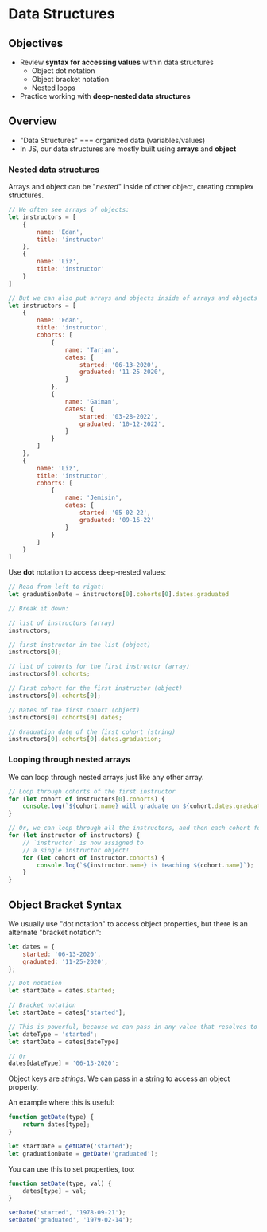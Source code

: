 # Data Structures

## Objectives

- Review **syntax for accessing values** within data structures
  - Object dot notation
  - Object bracket notation
  - Nested loops
- Practice working with **deep-nested data structures** 

## Overview

- "Data Structures" === organized data (variables/values)
- In JS, our data structures are mostly built using **arrays** and **object**

### Nested data structures

Arrays and object can be "_nested_" inside of other object, creating complex structures. 

```js
// We often see arrays of objects:
let instructors = [
    { 
        name: 'Edan', 
        title: 'instructor' 
    },
    { 
        name: 'Liz',
        title: 'instructor' 
    }
]

// But we can also put arrays and objects inside of arrays and objects
let instructors = [
    { 
        name: 'Edan', 
        title: 'instructor',
        cohorts: [
            {
                name: 'Tarjan',
                dates: {
                    started: '06-13-2020',
                    graduated: '11-25-2020',
                } 
            },
            {
                name: 'Gaiman',
                dates: {
                    started: '03-28-2022',
                    graduated: '10-12-2022',
                }
            }
        ]
    },
    { 
        name: 'Liz',
        title: 'instructor',
        cohorts: [
            {
                name: 'Jemisin',
                dates: {
                    started: '05-02-22',
                    graduated: '09-16-22'
                }
            }
        ]
    }
]
```

Use **dot** notation to access deep-nested values:

```js
// Read from left to right!
let graduationDate = instructors[0].cohorts[0].dates.graduated

// Break it down:

// list of instructors (array)
instructors;     

// first instructor in the list (object)
instructors[0];  

// list of cohorts for the first instructor (array)
instructors[0].cohorts;

// First cohort for the first instructor (object)
instructors[0].cohorts[0];

// Dates of the first cohort (object)
instructors[0].cohorts[0].dates;

// Graduation date of the first cohort (string)
instructors[0].cohorts[0].dates.graduation;
```

### Looping through nested arrays

We can loop through nested arrays just like any other array.

```js
// Loop through cohorts of the first instructor
for (let cohort of instructors[0].cohorts) {
    console.log(`${cohort.name} will graduate on ${cohort.dates.graduated}`);
}

// Or, we can loop through all the instructors, and then each cohort for that instructor
for (let instructor of instructors) {
    // `instructor` is now assigned to
    // a single instructor object!
    for (let cohort of instructor.cohorts) {
        console.log(`${instructor.name} is teaching ${cohort.name}`);
    }
}
```

## Object Bracket Syntax

We usually use "dot notation" to access object properties, but there is an alternate "bracket notation":

```js
let dates = {
    started: '06-13-2020',
    graduated: '11-25-2020',
};

// Dot notation
let startDate = dates.started;

// Bracket notation
let startDate = dates['started'];

// This is powerful, because we can pass in any value that resolves to a string
let dateType = 'started';
let startDate = dates[dateType]

// Or 
dates[dateType] = '06-13-2020';
```

Object keys are _strings_. We can pass in a string to access an object property. 

An example where this is useful:

```js
function getDate(type) {
    return dates[type];
}

let startDate = getDate('started');
let graduationDate = getDate('graduated');
```

You can use this to set properties, too:

```js
function setDate(type, val) {
    dates[type] = val;
}

setDate('started', '1978-09-21');
setDate('graduated', '1979-02-14');
```

